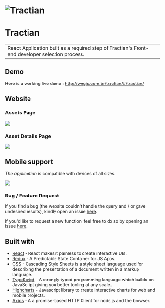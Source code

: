# ![Tractian](https://github.com/wegissilveira/tractian-test/blob/master/images-demo/overview.png)
# Tractian
<table>
<tr>
<td>
 React Application built as a required step of Tractian's Front-end developer selection process.
</td>
</tr>
</table>

## Demo
Here is a working live demo :  http://wegis.com.br/tractian/#/tractian/


## Website

### Assets Page

![](https://github.com/wegissilveira/tractian-test/blob/master/images-demo/assets.png)

### Asset Details Page
![](https://github.com/wegissilveira/tractian-test/blob/master/images-demo/asset-uni.png)


## Mobile support
<em>The application</em> is compatible with devices of all sizes.

![](https://github.com/wegissilveira/tractian-test/blob/master/images-demo/overview-mobile.png)


### Bug / Feature Request

If you find a bug (the website couldn't handle the query and / or gave undesired results), kindly open an issue [here](https://github.com/wegissilveira/tractian/issues).

If you'd like to request a new function, feel free to do so by opening an issue [here](https://github.com/wegissilveira/tractian/issues).


## Built with 

- [React](https://reactjs.org/) - React makes it painless to create interactive UIs.
- [Redux](https://redux.js.org/) - A Predictable State Container for JS Apps.
- [CSS](https://www.w3schools.com/css/) - Cascading Style Sheets is a style sheet language used for describing the presentation of a document written in a markup language.
- [TypeScript](https://www.typescriptlang.org/) - A strongly typed programming language which builds on JavaScript giving you better tooling at any scale..
- [Highcharts](https://www.highcharts.com/) - Javascript library to create interactive charts for web and mobile projects.
- [Axios](https://www.highcharts.com/) - A a promise-based HTTP Client for node.js and the browser.

